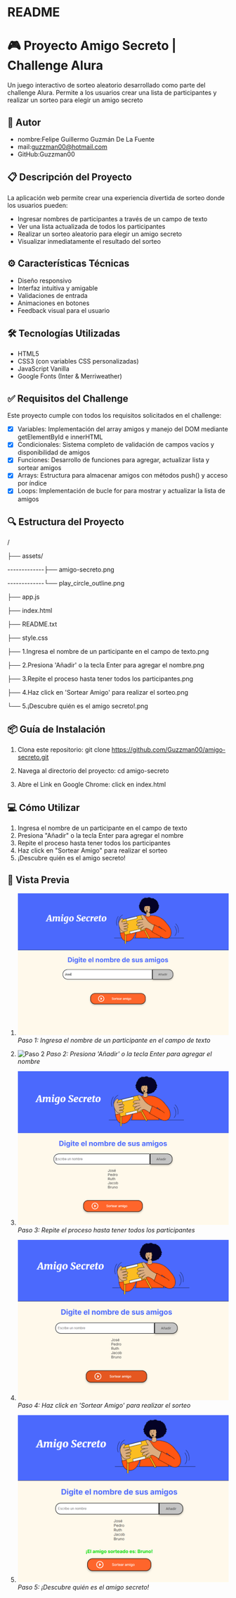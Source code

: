 <h1> README </h1>

# 🎮 Proyecto Amigo Secreto | Challenge Alura

Un juego interactivo de sorteo aleatorio desarrollado como parte del challenge Alura. Permite a los usuarios crear una lista de participantes y realizar un sorteo para elegir un amigo secreto

## 👥 Autor

- nombre:Felipe Guillermo Guzmán De La Fuente
- mail:guzzman00@hotmail.com
- GitHub:Guzzman00

## 📋 Descripción del Proyecto

La aplicación web permite crear una experiencia divertida de sorteo donde los usuarios pueden:

- Ingresar nombres de participantes a través de un campo de texto
- Ver una lista actualizada de todos los participantes
- Realizar un sorteo aleatorio para elegir un amigo secreto
- Visualizar inmediatamente el resultado del sorteo

## ⚙️ Características Técnicas

- Diseño responsivo
- Interfaz intuitiva y amigable
- Validaciones de entrada
- Animaciones en botones
- Feedback visual para el usuario

## 🛠️ Tecnologías Utilizadas

- HTML5
- CSS3 (con variables CSS personalizadas)
- JavaScript Vanilla
- Google Fonts (Inter & Merriweather)

## ✅ Requisitos del Challenge

Este proyecto cumple con todos los requisitos solicitados en el challenge:
- [x] Variables: Implementación del array amigos y manejo del DOM mediante getElementById e innerHTML
- [x] Condicionales: Sistema completo de validación de campos vacíos y disponibilidad de amigos
- [x] Funciones: Desarrollo de funciones para agregar, actualizar lista y sortear amigos
- [x] Arrays: Estructura para almacenar amigos con métodos push() y acceso por índice
- [x] Loops: Implementación de bucle for para mostrar y actualizar la lista de amigos

## 🔍 Estructura del Proyecto

/

├── assets/
      
-------------├── amigo-secreto.png
  
-------------└── play_circle_outline.png

├── app.js

├── index.html

├── README.txt

├── style.css

├── 1.Ingresa el nombre de un participante en el campo de texto.png

├── 2.Presiona 'Añadir' o la tecla Enter para agregar el nombre.png

├── 3.Repite el proceso hasta tener todos los participantes.png

├── 4.Haz click en 'Sortear Amigo' para realizar el sorteo.png

└── 5.¡Descubre quién es el amigo secreto!.png

## 📦 Guía de Instalación

1. Clona este repositorio:
git clone https://github.com/Guzzman00/amigo-secreto.git

2. Navega al directorio del proyecto:
cd amigo-secreto

3. Abre el Link en Google Chrome:
click en index.html 

## 💻 Cómo Utilizar

1. Ingresa el nombre de un participante en el campo de texto
2. Presiona "Añadir" o la tecla Enter para agregar el nombre
3. Repite el proceso hasta tener todos los participantes
4. Haz click en "Sortear Amigo" para realizar el sorteo
5. ¡Descubre quién es el amigo secreto!

## 🎨 Vista Previa

1. ![Paso 1](./1.%20Ingresa%20el%20nombre%20de%20un%20participante%20en%20el%20campo%20de%20texto.png)
   *Paso 1: Ingresa el nombre de un participante en el campo de texto*

2. ![Paso 2](./2.%20Presiona%20'Añadir'%20o%20la%20tecla%20Enter%20para%20agregar%20el%20nombre.png)
   *Paso 2: Presiona 'Añadir' o la tecla Enter para agregar el nombre*

3. ![Paso 3](./3.%20Repite%20el%20proceso%20hasta%20tener%20todos%20los%20participantes.png)
   *Paso 3: Repite el proceso hasta tener todos los participantes*

4. ![Paso 4](./4.%20Haz%20click%20en%20'Sortear%20Amigo'%20para%20realizar%20el%20sorteo.png)
   *Paso 4: Haz click en 'Sortear Amigo' para realizar el sorteo*

5. ![Paso 5](./5.%20¡Descubre%20quién%20es%20el%20amigo%20secreto!.png)
   *Paso 5: ¡Descubre quién es el amigo secreto!*
